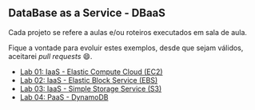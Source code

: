 ## DataBase as a Service - DBaaS

Cada projeto se refere a aulas e/ou roteiros executados em sala de aula.

Fique a vontade para evoluir estes exemplos, desde que sejam válidos, aceitarei *pull requests* 😄.


 - [Lab 01: IaaS - Elastic Compute Cloud (EC2)](https://github.com/josecastillolema/fiap/blob/master/abd/dbaas/lab01-iaas-ec2.md)
 - [Lab 02: IaaS - Elastic Block Service (EBS)](https://github.com/josecastillolema/fiap/blob/master/abd/dbaas/lab02-iaas-ebs.md)
 - [Lab 03: IaaS - Simple Storage Service (S3)](https://github.com/josecastillolema/fiap/blob/master/abd/dbaas/lab03-iaas-s3.md)
 - [Lab 04: PaaS - DynamoDB](https://github.com/josecastillolema/fiap/blob/master/abd/dbaas/lab04-paas-dynamo.md)
